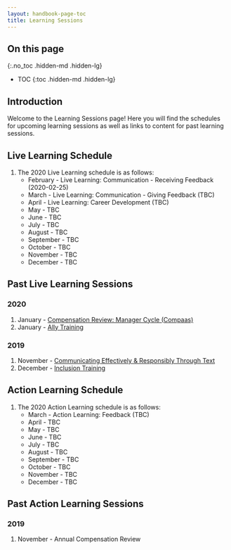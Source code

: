 ```yaml
---
layout: handbook-page-toc
title: Learning Sessions
---
```


## On this page
{:.no_toc .hidden-md .hidden-lg}

- TOC
{:toc .hidden-md .hidden-lg}

## Introduction

Welcome to the Learning Sessions page! Here you will find the schedules for upcoming learning sessions as well as links to content for past learning sessions.  

## Live Learning Schedule

1. The 2020 Live Learning schedule is as follows: 
   - February - Live Learning: Communication - Receiving Feedback (2020-02-25)
   - March - Live Learning: Communication - Giving Feedback (TBC) 
   - April - Live Learning: Career Development (TBC)
   - May - TBC
   - June - TBC
   - July - TBC
   - August - TBC
   - September - TBC
   - October - TBC
   - November - TBC
   - December - TBC

## Past Live Learning Sessions
### 2020
1. January - [Compensation Review: Manager Cycle (Compaas)](https://youtu.be/crkPeOjkqTQ)
1. January - [Ally Training](/company/culture/inclusion/ally-training/) 

### 2019
1. November - [Communicating Effectively & Responsibly Through Text](/company/culture/all-remote/effective-communication/)
1. December - [Inclusion Training](/company/culture/inclusion/inclusion-training/)

## Action Learning Schedule

1. The 2020 Action Learning schedule is as follows: 
   - March - Action Learning: Feedback (TBC)
   - April - TBC
   - May - TBC
   - June - TBC
   - July - TBC
   - August - TBC
   - September - TBC
   - October - TBC
   - November - TBC
   - December - TBC

## Past Action Learning Sessions
### 2019
1. November - Annual Compensation Review 

